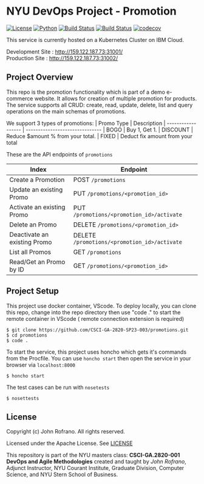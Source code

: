 # NYU DevOps Project - Promotion

[![License](https://img.shields.io/badge/License-Apache_2.0-blue.svg)](https://opensource.org/licenses/Apache-2.0)
[![Python](https://img.shields.io/badge/Language-Python-blue.svg)](https://python.org/)
[![Build Status](https://github.com/CSCI-GA-2820-SP23-003/promotions/actions/workflows/tdd.yml/badge.svg)](https://github.com/CSCI-GA-2820-SP23-003/promotions/actions)
[![Build Status](https://github.com/CSCI-GA-2820-SP23-003/promotions/actions/workflows/bdd.yml/badge.svg)](https://github.com/CSCI-GA-2820-SP23-003/promotions/actions)
[![codecov](https://codecov.io/gh/CSCI-GA-2820-SP23-003/promotions/branch/master/graph/badge.svg?token=KS7TVGHDHQ)](https://codecov.io/gh/CSCI-GA-2820-SP23-003/promotions)


This service is currently hosted on a Kubernetes Cluster on IBM Cloud.

Development Site : http://159.122.187.73:31001/  
Production  Site : http://159.122.187.73:31002/

## Project Overview

This repo is the promotion functionality which is part of a demo e-commerce website. It allows for creation of multiple promotion for products. The service supports all CRUD: create, read, update, delete, list and query operations on the main schemas of promotions.

We support 3 types of promotions:
| Promo Type         | Description
| ------------------ | -------------------------------
| BOGO | Buy 1, Get 1.
| DISCOUNT   | Reduce $amount % from your total.
| FIXED | Deduct fix amount from your total

These are the API endpoints of `promotions`

| Index              | Endpoint
| ------------------ | -------------------------------
| Create a Promotion | POST `/promotions` 
| Update an existing Promo | PUT `/promotions/<promotion_id>`
| Activate an existing Promo | PUT `/promotions/<promotion_id>/activate`
| Delete an Promo | DELETE `/promotions/<promotion_id>`
| Deactivate an existing Promo | DELETE `/promotions/<promotion_id>/activate`
| List all Promos     | GET `/promotions`
| Read/Get an Promo by ID   | GET `/promotions/<promotion_id>`


## Project Setup

This project use docker container, VScode. To deploy locally, you can clone this repo, change into the repo directory then use "code ." to start the remote container in VScode ( remote connection extension is required)
```
$ git clone https://github.com/CSCI-GA-2820-SP23-003/promotions.git
$ cd promotions
$ code .
```

To start the service, this project uses honcho which gets it's commands from the Procfile. You can use `honcho start` then open the service in your browser via `localhost:8000`
```
$ honcho start
```

The test cases can be run with `nosetests`
```
$ nosettests
```


## License

Copyright (c) John Rofrano. All rights reserved.

Licensed under the Apache License. See [LICENSE](LICENSE)

This repository is part of the NYU masters class: **CSCI-GA.2820-001 DevOps and Agile Methodologies** created and taught by *John Rofrano*, Adjunct Instructor, NYU Courant Institute, Graduate Division, Computer Science, and NYU Stern School of Business.


